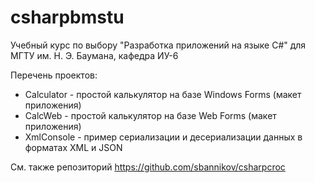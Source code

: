 # csharpbmstu
Учебный курс по выбору "Разработка приложений на языке C#" для МГТУ им. Н. Э. Баумана, кафедра ИУ-6

Перечень проектов:
* Calculator - простой калькулятор на базе Windows Forms (макет приложения)
* CalcWeb - простой калькулятор на базе Web Forms (макет приложения)
* XmlConsole - пример сериализации и десериализации данных в форматах XML и JSON

См. также репозиторий https://github.com/sbannikov/csharpcroc
